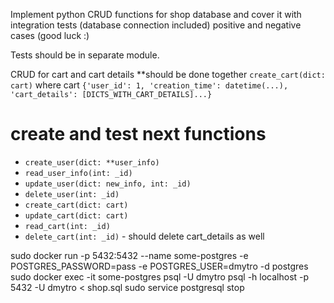 Implement python CRUD functions for shop database and cover it with
integration tests (database connection included) positive and negative
cases (good luck :)

Tests should be in separate module.

CRUD for cart and cart details **should be done together
  `create_cart(dict: cart)` where cart
  `{'user_id': 1, 'creation_time': datetime(...), 'cart_details': [DICTS_WITH_CART_DETAILS]...}`

# create and test next functions
* `create_user(dict: **user_info)`
* `read_user_info(int: _id)`
* `update_user(dict: new_info, int: _id)`
* `delete_user(int: _id)`
* `create_cart(dict: cart)`
* `update_cart(dict: cart)`
* `read_cart(int: _id)`
* `delete_cart(int: _id)` - should delete cart_details as well

sudo docker run -p 5432:5432 --name some-postgres -e POSTGRES_PASSWORD=pass -e POSTGRES_USER=dmytro -d postgres
sudo docker exec -it some-postgres psql -U dmytro
psql -h localhost -p 5432 -U dmytro < shop.sql
sudo service postgresql stop
